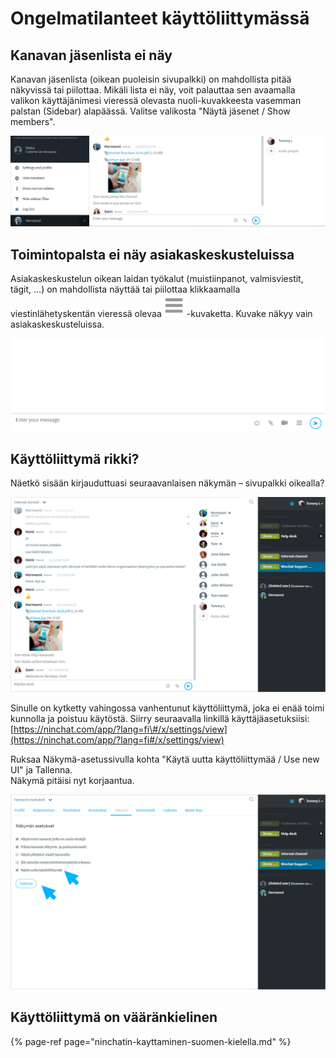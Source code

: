# Ongelmatilanteet käyttöliittymässä

## Kanavan jäsenlista ei näy

Kanavan jäsenlista \(oikean puoleisin sivupalkki\) on mahdollista pitää näkyvissä tai piilottaa. Mikäli lista ei näy, voit palauttaa sen avaamalla valikon käyttäjänimesi vieressä olevasta nuoli-kuvakkeesta vasemman palstan \(Sidebar\) alapäässä. Valitse valikosta "Näytä jäsenet / Show members".

![K&#xE4;ytt&#xE4;j&#xE4;valikko](../.gitbook/assets/sidebar-menus-2.png)

## Toimintopalsta ei näy asiakaskeskusteluissa

Asiakaskeskustelun oikean laidan työkalut \(muistiinpanot, valmisviestit, tägit, ...\) on mahdollista näyttää tai piilottaa klikkaamalla viestinlähetyskentän vieressä olevaa![](../.gitbook/assets/icon-hamburger-menu.png)-kuvaketta. Kuvake näkyy vain asiakaskeskusteluissa. 

![Toimintopalkin piilotus/avaaminen](../.gitbook/assets/gif-ninchat-toggle-chat-functions.gif)

## Käyttöliittymä rikki? <a id="kayttoliittyma-rikki"></a>

Näetkö sisään kirjauduttuasi seuraavanlaisen näkymän – sivupalkki oikealla?

![Vanha k&#xE4;ytt&#xF6;liittym&#xE4;](../.gitbook/assets/nin-old-ui-1.png)

Sinulle on kytketty vahingossa vanhentunut käyttöliittymä, joka ei enää toimi kunnolla ja poistuu käytöstä. Siirry seuraavalla linkillä käyttäjäasetuksiisi: [https://ninchat.com/app/?lang=fi\#/x/settings/view](https://ninchat.com/app/?lang=fi#/x/settings/view)

Ruksaa Näkymä-asetussivulla kohta "Käytä uutta käyttöliittymää / Use new UI" ja Tallenna.  
Näkymä pitäisi nyt korjaantua.

![Vanha k&#xE4;ytt&#xF6;liitym&#xE4; - n&#xE4;kym&#xE4;asetukset](../.gitbook/assets/nin-old-ui-2.png)

## Käyttöliittymä on vääränkielinen <a id="kayttoliittyma-on-vaarankielinen"></a>

{% page-ref page="ninchatin-kayttaminen-suomen-kielella.md" %}

